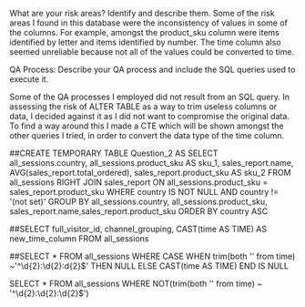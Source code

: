 What are your risk areas? Identify and describe them.
Some of the risk areas I found in this database were the inconsistency of values in some of the columns. For example, amongst the product_sku column were items identified by letter and items identified by number. The time column also seemed unreliable because not all of the values could be converted to time.


QA Process:
Describe your QA process and include the SQL queries used to execute it.

Some of the QA processes I employed did not result from an SQL query. In assessing the risk of ALTER TABLE as a way to trim useless columns or data, I decided against it as I did not want to compromise the original data. To find a way around this I made a CTE which will be shown amongst the other queries I tried, in order to convert the data type of the time column.


##CREATE TEMPORARY TABLE Question_2 AS 
SELECT all_sessions.country, all_sessions.product_sku AS sku_1, sales_report.name, AVG(sales_report.total_ordered), sales_report.product_sku AS sku_2
FROM all_sessions
RIGHT JOIN sales_report
ON all_sessions.product_sku = sales_report.product_sku
WHERE country IS NOT NULL
AND country != '(not set)'
GROUP BY all_sessions.country, all_sessions.product_sku, sales_report.name,sales_report.product_sku 
ORDER BY country ASC


##SELECT full_visitor_id, channel_grouping,
  CAST(time AS TIME)
  AS new_time_column
  FROM all_sessions


##SELECT *
  FROM all_sessions
  WHERE CASE WHEN trim(both '' from time) ~'^\d{2}:\d{2}:d{2}$'
  THEN NULL
  ELSE CAST(time AS TIME)
  END IS NULL

SELECT *
FROM all_sessions
WHERE NOT(trim(both '' from time) ~ '^\d{2}:\d{2}:\d{2}$')
